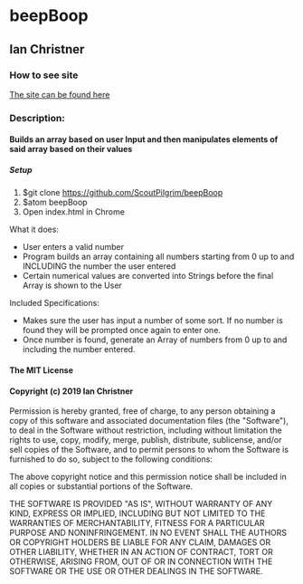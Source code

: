 # beepBoop
## Ian Christner

### How to see site

[The site can be found here]()

### Description:

#### Builds an array based on user Input and then manipulates elements of said array based on their values
##### Setup
1. $git clone https://github.com/ScoutPilgrim/beepBoop
2. $atom beepBoop
3. Open index.html in Chrome

What it does:
* User enters a valid number
* Program builds an array containing all numbers starting from 0 up to and INCLUDING the number the user entered
* Certain numerical values are converted into Strings before the final Array is shown to the User

Included Specifications:
* Makes sure the user has input a number of some sort. If no number is found they will be prompted once again to enter one.
* Once number is found, generate an Array of numbers from 0 up to and including the number entered.


#### The MIT License

#### Copyright (c) 2019 Ian Christner

Permission is hereby granted, free of charge,
to any person obtaining a copy of this software and
associated documentation files (the "Software"), to
deal in the Software without restriction, including
without limitation the rights to use, copy, modify,
merge, publish, distribute, sublicense, and/or sell
copies of the Software, and to permit persons to whom
the Software is furnished to do so,
subject to the following conditions:

The above copyright notice and this permission notice
shall be included in all copies or substantial portions of the Software.

THE SOFTWARE IS PROVIDED "AS IS", WITHOUT WARRANTY OF ANY KIND,
EXPRESS OR IMPLIED, INCLUDING BUT NOT LIMITED TO THE WARRANTIES
OF MERCHANTABILITY, FITNESS FOR A PARTICULAR PURPOSE AND NONINFRINGEMENT.
IN NO EVENT SHALL THE AUTHORS OR COPYRIGHT HOLDERS BE LIABLE FOR
ANY CLAIM, DAMAGES OR OTHER LIABILITY, WHETHER IN AN ACTION OF CONTRACT,
TORT OR OTHERWISE, ARISING FROM, OUT OF OR IN CONNECTION WITH THE
SOFTWARE OR THE USE OR OTHER DEALINGS IN THE SOFTWARE.
